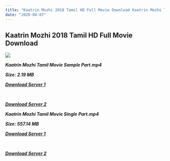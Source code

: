 ```yaml
---
title: "Kaatrin Mozhi 2018 Tamil HD Full Movie Download Kaatrin Mozhi Tamil HD Movie Download"
date: "2020-04-07"
---
```


## Kaatrin Mozhi 2018 Tamil HD Full Movie Download 

![](https://images.moviebuff.com/88ea3eec-ac50-49ca-872a-1d3ff509bd4d?w=1000)

**_Kaatrin Mozhi Tamil Movie Sample Part.mp4_**

**_Size:_**  **_2.19 MB_**

**_[Download Server 1](http://b8.wetransfer.vip/files/Tamil{dd491190c7c44e72d5bc6265d8d28d52dc406d5dbea1734fee0f652b09d71bf7}20Movies/Tamil{dd491190c7c44e72d5bc6265d8d28d52dc406d5dbea1734fee0f652b09d71bf7}202018{dd491190c7c44e72d5bc6265d8d28d52dc406d5dbea1734fee0f652b09d71bf7}20Movies/Kaatrin{dd491190c7c44e72d5bc6265d8d28d52dc406d5dbea1734fee0f652b09d71bf7}20Mozhi{dd491190c7c44e72d5bc6265d8d28d52dc406d5dbea1734fee0f652b09d71bf7}20(2018)/Kaatrin{dd491190c7c44e72d5bc6265d8d28d52dc406d5dbea1734fee0f652b09d71bf7}20Mozhi{dd491190c7c44e72d5bc6265d8d28d52dc406d5dbea1734fee0f652b09d71bf7}20(2018){dd491190c7c44e72d5bc6265d8d28d52dc406d5dbea1734fee0f652b09d71bf7}20Proper{dd491190c7c44e72d5bc6265d8d28d52dc406d5dbea1734fee0f652b09d71bf7}20HDRip/Kaatrin{dd491190c7c44e72d5bc6265d8d28d52dc406d5dbea1734fee0f652b09d71bf7}20Mozhi{dd491190c7c44e72d5bc6265d8d28d52dc406d5dbea1734fee0f652b09d71bf7}20(2018){dd491190c7c44e72d5bc6265d8d28d52dc406d5dbea1734fee0f652b09d71bf7}20Sample{dd491190c7c44e72d5bc6265d8d28d52dc406d5dbea1734fee0f652b09d71bf7}20(640x360).mp4)_**

**_[  
](http://b8.wetransfer.vip/files/Tamil{dd491190c7c44e72d5bc6265d8d28d52dc406d5dbea1734fee0f652b09d71bf7}20Movies/Tamil{dd491190c7c44e72d5bc6265d8d28d52dc406d5dbea1734fee0f652b09d71bf7}202018{dd491190c7c44e72d5bc6265d8d28d52dc406d5dbea1734fee0f652b09d71bf7}20Movies/Kaatrin{dd491190c7c44e72d5bc6265d8d28d52dc406d5dbea1734fee0f652b09d71bf7}20Mozhi{dd491190c7c44e72d5bc6265d8d28d52dc406d5dbea1734fee0f652b09d71bf7}20(2018)/Kaatrin{dd491190c7c44e72d5bc6265d8d28d52dc406d5dbea1734fee0f652b09d71bf7}20Mozhi{dd491190c7c44e72d5bc6265d8d28d52dc406d5dbea1734fee0f652b09d71bf7}20(2018){dd491190c7c44e72d5bc6265d8d28d52dc406d5dbea1734fee0f652b09d71bf7}20Proper{dd491190c7c44e72d5bc6265d8d28d52dc406d5dbea1734fee0f652b09d71bf7}20HDRip/Kaatrin{dd491190c7c44e72d5bc6265d8d28d52dc406d5dbea1734fee0f652b09d71bf7}20Mozhi{dd491190c7c44e72d5bc6265d8d28d52dc406d5dbea1734fee0f652b09d71bf7}20(2018){dd491190c7c44e72d5bc6265d8d28d52dc406d5dbea1734fee0f652b09d71bf7}20Sample{dd491190c7c44e72d5bc6265d8d28d52dc406d5dbea1734fee0f652b09d71bf7}20(640x360).mp4)_**

**_[Download Server 2](http://b8.wetransfer.vip/files/Tamil{dd491190c7c44e72d5bc6265d8d28d52dc406d5dbea1734fee0f652b09d71bf7}20Movies/Tamil{dd491190c7c44e72d5bc6265d8d28d52dc406d5dbea1734fee0f652b09d71bf7}202018{dd491190c7c44e72d5bc6265d8d28d52dc406d5dbea1734fee0f652b09d71bf7}20Movies/Kaatrin{dd491190c7c44e72d5bc6265d8d28d52dc406d5dbea1734fee0f652b09d71bf7}20Mozhi{dd491190c7c44e72d5bc6265d8d28d52dc406d5dbea1734fee0f652b09d71bf7}20(2018)/Kaatrin{dd491190c7c44e72d5bc6265d8d28d52dc406d5dbea1734fee0f652b09d71bf7}20Mozhi{dd491190c7c44e72d5bc6265d8d28d52dc406d5dbea1734fee0f652b09d71bf7}20(2018){dd491190c7c44e72d5bc6265d8d28d52dc406d5dbea1734fee0f652b09d71bf7}20Proper{dd491190c7c44e72d5bc6265d8d28d52dc406d5dbea1734fee0f652b09d71bf7}20HDRip/Kaatrin{dd491190c7c44e72d5bc6265d8d28d52dc406d5dbea1734fee0f652b09d71bf7}20Mozhi{dd491190c7c44e72d5bc6265d8d28d52dc406d5dbea1734fee0f652b09d71bf7}20(2018){dd491190c7c44e72d5bc6265d8d28d52dc406d5dbea1734fee0f652b09d71bf7}20Sample{dd491190c7c44e72d5bc6265d8d28d52dc406d5dbea1734fee0f652b09d71bf7}20(640x360).mp4)_**

**_Kaatrin Mozhi Tamil Movie Single Part.mp4_**

**_Size:_** **_557.14 MB_**

**_[Download Server 1](http://b8.wetransfer.vip/files/Tamil{dd491190c7c44e72d5bc6265d8d28d52dc406d5dbea1734fee0f652b09d71bf7}20Movies/Tamil{dd491190c7c44e72d5bc6265d8d28d52dc406d5dbea1734fee0f652b09d71bf7}202018{dd491190c7c44e72d5bc6265d8d28d52dc406d5dbea1734fee0f652b09d71bf7}20Movies/Kaatrin{dd491190c7c44e72d5bc6265d8d28d52dc406d5dbea1734fee0f652b09d71bf7}20Mozhi{dd491190c7c44e72d5bc6265d8d28d52dc406d5dbea1734fee0f652b09d71bf7}20(2018)/Kaatrin{dd491190c7c44e72d5bc6265d8d28d52dc406d5dbea1734fee0f652b09d71bf7}20Mozhi{dd491190c7c44e72d5bc6265d8d28d52dc406d5dbea1734fee0f652b09d71bf7}20(2018){dd491190c7c44e72d5bc6265d8d28d52dc406d5dbea1734fee0f652b09d71bf7}20Proper{dd491190c7c44e72d5bc6265d8d28d52dc406d5dbea1734fee0f652b09d71bf7}20HDRip/Kaatrin{dd491190c7c44e72d5bc6265d8d28d52dc406d5dbea1734fee0f652b09d71bf7}20Mozhi{dd491190c7c44e72d5bc6265d8d28d52dc406d5dbea1734fee0f652b09d71bf7}20(2018).mp4)_**

**_[  
](http://b8.wetransfer.vip/files/Tamil{dd491190c7c44e72d5bc6265d8d28d52dc406d5dbea1734fee0f652b09d71bf7}20Movies/Tamil{dd491190c7c44e72d5bc6265d8d28d52dc406d5dbea1734fee0f652b09d71bf7}202018{dd491190c7c44e72d5bc6265d8d28d52dc406d5dbea1734fee0f652b09d71bf7}20Movies/Kaatrin{dd491190c7c44e72d5bc6265d8d28d52dc406d5dbea1734fee0f652b09d71bf7}20Mozhi{dd491190c7c44e72d5bc6265d8d28d52dc406d5dbea1734fee0f652b09d71bf7}20(2018)/Kaatrin{dd491190c7c44e72d5bc6265d8d28d52dc406d5dbea1734fee0f652b09d71bf7}20Mozhi{dd491190c7c44e72d5bc6265d8d28d52dc406d5dbea1734fee0f652b09d71bf7}20(2018){dd491190c7c44e72d5bc6265d8d28d52dc406d5dbea1734fee0f652b09d71bf7}20Proper{dd491190c7c44e72d5bc6265d8d28d52dc406d5dbea1734fee0f652b09d71bf7}20HDRip/Kaatrin{dd491190c7c44e72d5bc6265d8d28d52dc406d5dbea1734fee0f652b09d71bf7}20Mozhi{dd491190c7c44e72d5bc6265d8d28d52dc406d5dbea1734fee0f652b09d71bf7}20(2018).mp4)_**

**_[Download Server 2](http://b8.wetransfer.vip/files/Tamil{dd491190c7c44e72d5bc6265d8d28d52dc406d5dbea1734fee0f652b09d71bf7}20Movies/Tamil{dd491190c7c44e72d5bc6265d8d28d52dc406d5dbea1734fee0f652b09d71bf7}202018{dd491190c7c44e72d5bc6265d8d28d52dc406d5dbea1734fee0f652b09d71bf7}20Movies/Kaatrin{dd491190c7c44e72d5bc6265d8d28d52dc406d5dbea1734fee0f652b09d71bf7}20Mozhi{dd491190c7c44e72d5bc6265d8d28d52dc406d5dbea1734fee0f652b09d71bf7}20(2018)/Kaatrin{dd491190c7c44e72d5bc6265d8d28d52dc406d5dbea1734fee0f652b09d71bf7}20Mozhi{dd491190c7c44e72d5bc6265d8d28d52dc406d5dbea1734fee0f652b09d71bf7}20(2018){dd491190c7c44e72d5bc6265d8d28d52dc406d5dbea1734fee0f652b09d71bf7}20Proper{dd491190c7c44e72d5bc6265d8d28d52dc406d5dbea1734fee0f652b09d71bf7}20HDRip/Kaatrin{dd491190c7c44e72d5bc6265d8d28d52dc406d5dbea1734fee0f652b09d71bf7}20Mozhi{dd491190c7c44e72d5bc6265d8d28d52dc406d5dbea1734fee0f652b09d71bf7}20(2018).mp4)_**
